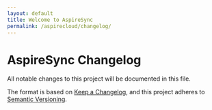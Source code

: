 ```yaml
---
layout: default
title: Welcome to AspireSync
permalink: /aspirecloud/changelog/
---
```


# AspireSync Changelog

All notable changes to this project will be documented in this file.

The format is based on [Keep a Changelog](https://keepachangelog.com/en/1.1.0/),
and this project adheres to [Semantic Versioning](https://semver.org/spec/v2.0.0.html).

<!-- When we have a release we can uncomment the this and start using the below template

## [Unreleased]

### Added

- a (#001 link to issue if we have one)

### Changed

- b

### Removed

- c

### Fixed

- d

### Security 

- e

### New contrubutors  

- @x on #007


## [0.0.0] - YYYY-MM-DD  (Link to relase in GitHub)

### Added

- a (#001 link to issue if we have one)

### Changed

- b

### Removed

- c

### Fixed

- d

### Security 

- e

### New contrubutors  

- @x on #007


-->


